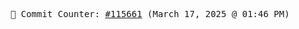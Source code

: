 <p align="center">
    <samp>
        📮 Commit Counter: <a href="https://github.com/Javascript-void0/Javascript-void0/commits/main">#115661</a> (March 17, 2025 @ 01:46 PM)
    </samp>
</p>